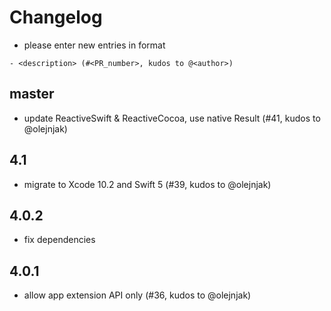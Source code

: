 # Changelog

- please enter new entries in format 

```
- <description> (#<PR_number>, kudos to @<author>)
```

## master

- update ReactiveSwift & ReactiveCocoa, use native Result (#41, kudos to @olejnjak)

## 4.1

- migrate to Xcode 10.2 and Swift 5 (#39, kudos to @olejnjak)

## 4.0.2

- fix dependencies 

## 4.0.1

- allow app extension API only (#36, kudos to @olejnjak)
